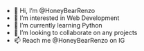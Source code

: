 - 👋 Hi, I’m @HoneyBearRenzo
- 👀 I’m interested in Web Development 
- 🌱 I’m currently learning Python
- 💞️ I’m looking to collaborate on any projects
- 📫 Reach me @HoneyBearRenzo on IG

<!---
HoneyBearRenzo/HoneyBearRenzo is a ✨ special ✨ repository because its `README.md` (this file) appears on your GitHub profile.
You can click the Preview link to take a look at your changes.
--->
